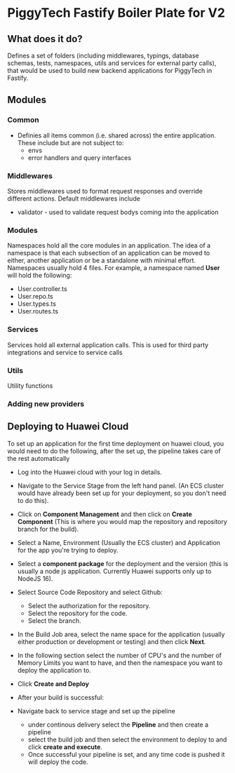 # PiggyTech Fastify Boiler Plate for V2

## What does it do?

Defines a set of folders (including middlewares, typings, database schemas, tests, namespaces, utils and services for external party calls),
that would be used to build new backend applications for PiggyTech in Fastify.

## Modules

### Common

- Definies all items common (i.e. shared across) the entire application. These include but are not subject to:
  - envs
  - error handlers and query interfaces

### Middlewares

Stores middlewares used to format request responses and override different actions. Default middlewares include

- validator - used to validate request bodys coming into the application

### Modules

Namespaces hold all the core modules in an application. The idea of a namespace is that each subsection of an application can be moved to either, another application or be a standalone with minimal effort. Namespaces usually hold 4 files. For example, a namespace named **User** will hold the following:

- User.controller.ts
- User.repo.ts
- User.types.ts
- User.routes.ts

### Services

Services hold all external application calls. This is used for third party integrations and service to service calls

### Utils

Utility functions

### Adding new providers

## Deploying to Huawei Cloud 

To set up an application for the first time deployment on huawei cloud, you would need to do the following, after the set up, the pipeline takes care of the rest automatically 

- Log into the Huawei cloud with your log in details.

- Navigate to the Service Stage from the left hand panel. (An ECS cluster would have already been set up for your deployment, so you don't need to do this).

- Click on **Component Management** and then click on **Create Component** (This is where you would map the repository and repository branch for the build).

- Select a Name, Environment (Usually the ECS cluster) and Application for the app you're trying to deploy.

- Select a **component package** for the deployment and the version (this is usually a node js application. Currently Huawei supports only up to NodeJS 16).

- Select Source Code Repository and select Github: 
  - Select the authorization for the repository.
  - Select the repository for the code. 
  - Select the branch.

- In the Build Job area, select the name space for the application (usually either production or development or testing) and then click **Next**.

- In the following section select the number of CPU's and the number of Memory Limits you want to have, and then the namespace you want to deploy the application to.

- Click **Create and Deploy**

- After your build is successful: 
 - Navigate back to service stage and set up the pipeline
    - under continous delivery select the **Pipeline** and then create a pipeline
    - select the build job and then select the environment to deploy to and click **create and execute**. 
    - Once successful your pipeline is set, and any time code is pushed it will deploy the code.




